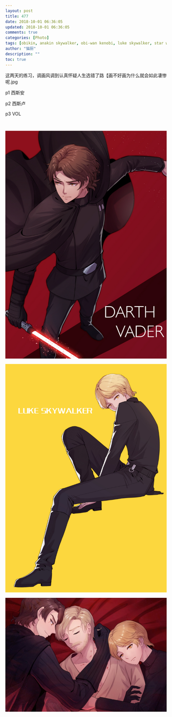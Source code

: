 ```yaml
---
layout: post
title: 477
date: 2018-10-01 06:36:05
updated: 2018-10-01 06:36:05
comments: true
categories: [Photo]
tags: [obikin, anakin skywalker, obi-wan kenobi, luke skywalker, star wars, VO]
author: "猫厨"
description: ""
toc: true
---
```


<p>这两天的练习，调画风调到认真怀疑人生选错了路【画不好画为什么就会如此凄惨呢.jpg</p> 
<p>p1 西斯安</p> 
<p>p2&nbsp;西斯卢</p> 
<p>p3 VOL</p> 
<p><br /></p>

![](https://raw.githubusercontent.com/alicewish/meowchain247/master/img_cVZNdzJtQk9JV2RndEF0TThYM01VK3g4OEs3eHRPNU1rT0JLTUdEcXd5THNQRUlhZVpMK3NnPT0.jpg)

![](https://raw.githubusercontent.com/alicewish/meowchain247/master/img_cVZNdzJtQk9JV2RndEF0TThYM01VNTlJY05BbUJhUWlNM2pla1ZHbFRZNnlEODBTRXY4NTFnPT0.jpg)

![](https://raw.githubusercontent.com/alicewish/meowchain247/master/img_cVZNdzJtQk9JV2RFQzVCdnBOVFJ3S1NNdElkbW1MaGZHUlNjbWpGcGhqWTlteDgvOWYyOTB3PT0.jpg)